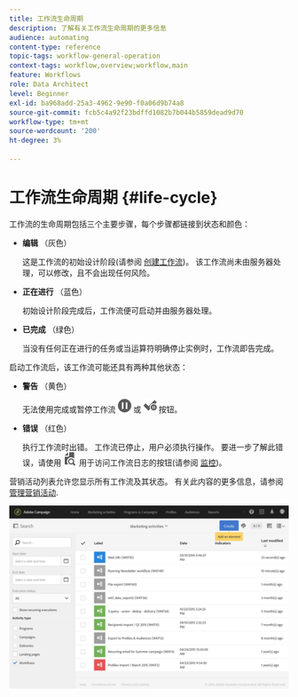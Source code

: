 ```yaml
---
title: 工作流生命周期
description: 了解有关工作流生命周期的更多信息
audience: automating
content-type: reference
topic-tags: workflow-general-operation
context-tags: workflow,overview;workflow,main
feature: Workflows
role: Data Architect
level: Beginner
exl-id: ba968add-25a3-4962-9e90-f0a06d9b74a8
source-git-commit: fcb5c4a92f23bdffd1082b7b044b5859dead9d70
workflow-type: tm+mt
source-wordcount: '200'
ht-degree: 3%

---
```


# 工作流生命周期 {#life-cycle}

工作流的生命周期包括三个主要步骤，每个步骤都链接到状态和颜色：

* **编辑** （灰色）

   这是工作流的初始设计阶段(请参阅 [创建工作流](../../automating/using/building-a-workflow.md#creating-a-workflow))。 该工作流尚未由服务器处理，可以修改，且不会出现任何风险。

* **正在进行** （蓝色）

   初始设计阶段完成后，工作流便可启动并由服务器处理。

* **已完成** （绿色）

   当没有任何正在进行的任务或当运算符明确停止实例时，工作流即告完成。

启动工作流后，该工作流可能还具有两种其他状态：

* **警告** （黄色）

   无法使用完成或暂停工作流 ![](assets/pause_darkgrey-24px.png) 或 ![](assets/check_pause_darkgrey-24px.png) 按钮。

* **错误** （红色）

   执行工作流时出错。 工作流已停止，用户必须执行操作。 要进一步了解此错误，请使用 ![](assets/printpreview_darkgrey-24px.png) 用于访问工作流日志的按钮(请参阅 [监控](../../automating/using/monitoring-workflow-execution.md))。

营销活动列表允许您显示所有工作流及其状态。 有关此内容的更多信息，请参阅 [管理营销活动](../../start/using/marketing-activities.md#about-marketing-activities).

![](assets/wkf_execution_3.png)
